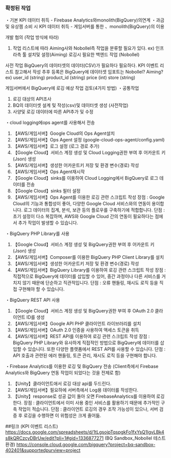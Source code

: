 ### 확정된 작업
・기본 KPI 데이터 취득
	- Firebase Analytics와monolith(BigQuery)의연계
・과금 및 유상젬 소비 시 KPI 데이터 취득
	- 게임서버를 통한 、monolith(BigQuery)의 이용

개발 협의 (작업 방식에 따라)
1. 작업 리스트에 따라 Aiming사와 Nobollel측 작업을 분류할 필요가 있다.
	ex) 인프라측 툴 설치및 설정(Aiming)
		로깅시 필요한 백엔드 작업 (Nobollel)

사전 작업
BigQuery의 데이터셋의 데이터(CSV)가 필요하다 필요하다.
KPI 이벤트 리스트 참고해서 작성
추후 등록은 BigQuery에 데이터셋 임포트는 Nobollel? Aiming?
ex) 
user_id (string)
product_id (string)
price (int)
store (string)

게임서버에서 BigQuery에 로깅 예상 작업 검토(4가지 방법)
・공통작업
1. 로깅 대상의 API조사
2. BQ의 데이터셋 설계 및 작성(csv)및 데이터셋 생성 (사전작업)
3. 사양및 로깅 데이터에 따른 API추가 및 수정

・cloud logging에ops agent를 사용해서 전송
1.   【AWS/게임서버】Google Cloud의 Ops Agent설치
2.   【AWS/게임서버】Ops Agent 설정 (google-cloud-ops-agent/config.yaml)
3.   【AWS/게임서버】로그 설정 (로그 경로 추가)
4.   【Google Cloud】서비스 계정 생성 및 Cloud Logging권한 부여 후 어카운트 키(Json) 생성
5.   【AWS/게임서버】생성한 어카운트키 저장 및 환경 변수(경로) 작성
6.   【AWS/게임서버】Ops Agent재시작
7.   【Google Cloud】sinks를 이용하여 Cloud Logging에서 BigQuery로 로그 데이터를 전송
8.   【Google Cloud】sinks 필터 설정
9.   【AWS/게임서버】Ops Agent를 이용한 로깅 관련 스크립트 작성
	장점 : Google Cloud의 기능과 통합성이 좋아, 다양한 Google Cloud 서비스와의 연동이 용이합니다. 로그 데이터의 집계, 분석, 보관 등의 플로우를 구축하기에 적합합니다.
	단점 : 초기 설정이 다소 복잡하며, AWS와 Google Cloud 간의 연동이 필요하다는 점에서 추가 작업이 발생할 수 있습니다.


・BigQuery PHP Library를 사용
1.   【Google Cloud】서비스 계정 생성 및 BigQuery권한 부여 후 어카운트 키(Json) 생성  
2.   【AWS/게임서버】Composer를 이용한 BigQuery PHP Client Library를 설치
3.   【AWS/게임서버】생성한 어카운트키 저장 및 환경 변수(경로) 작성
4.   【AWS/게임서버】BigQuery Library를 이용하여 로깅 관련 스크립트 작성
	장점 : 직접적으로 BigQuery에 데이터를 삽입할 수 있어, 중간 과정이나 다른 서비스를 거치지 않기 때문에 단순하고 직관적입니다.
	단점 : 오류 핸들링, 재시도 로직 등을 직접 구현해야 할 수 있습니다.

・BigQuery REST API 사용
1.   【Google Cloud】서비스 계정 생성 및 BigQuery권한 부여 후 OAuth 2.0 클라이언트 ID를 생성
2.   【AWS/게임서버】Google API PHP 클라이언트 라이브러리를 설치
3.   【AWS/게임서버】OAuth 2.0 인증을 사용하여 액세스 토큰을 취득
4.   【AWS/게임서버】REST API를 이용하여 로깅 관련 스크립트 작성
	장점 : BigQuery PHP Library와 유사하게 직접적인 방법으로 BigQuery에 데이터를 삽입할 수 있습니다. 또한 다양한 플랫폼에서 REST API를 사용할 수 있습니다.
	단점 : API 호출과 관련된 에러 핸들링, 토큰 관리, 재시도 로직 등을 구현해야 합니다.

・Firebase Analytics를 이용한 로깅 및 BigQuery 전송
(Client측에서 Firebase Analytics와 BigQuery 연동 작업이 되었다는 것을 전제로 함)
1.   【Unity】클라이언트애서 로깅 대상 api를 두드린다.
2.   【AWS/게임서버】필요하에 서버측에서 Log용 데이터를 작성한다.
3.   【Unity】response로 성공 값이 돌아 오면 FirebaseAnalytics를 이용하여 로깅한다.
	장점 : 클라이언트에서 이미 사용 중인 서비스를 활용하기 때문에 추가적인 구축 작업이 적습니다.
	단점 : 클라이언트 로깅의 경우 조작 가능성이 있으나, 서버 검증 후 로깅을 수행하면 이 위험성은 크게 줄어듦.

##링크
(KPI 이벤트 리스트)
https://docs.google.com/spreadsheets/d/1tLgsojpTqspgkFo1fxYsQ1IgvLBk4s8kQRCzcyDBrUw/edit?pli=1#gid=1336877271
(BQ Sandbox_Nobollel 테스트환경)
https://console.cloud.google.com/bigquery?project=bq-sandbox-402401&supportedpurview=project